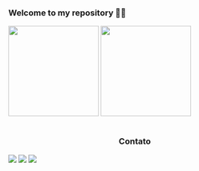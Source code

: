 ### Welcome to my repository 👋✨
<div>
  <img height="180em" align="center" src="https://github-readme-stats.vercel.app/api?username=SashaDarkness&show_icons=true&theme=react&include_all_commits=true&count_private=true"/>
  <img height="180em"  align="center" src="https://github-readme-stats.vercel.app/api/top-langs/?username=SashaDarkness&layout=compact&langs_count=7&theme=react" />
</div>
<br>
<div>
  <h3><center> Contato </center></h3> 
  <a href="" target="_blank"><img src="https://img.shields.io/badge/-Youtube-%23EA4335?style=for-the-badge&logo=youtube&logoColor=white" target="_blank"></a>
  <a href="" target="_blank"><img src="https://img.shields.io/badge/-Instagram-%23E4405F?style=for-the-badge&logo=instagram&logoColor=white" target="_blank"></a>
  <a href="https://www.linkedin.com/in/sasha-caroline-205770190/" target="_blank"><img src="https://img.shields.io/badge/-LinkedIn-%230077B5?style=for-the-badge&logo=linkedin&logoColor=white" target="_blank"></a> 
 </div>
 <br>
